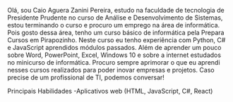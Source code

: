 Olá, sou Caio Aguera Zanini Pereira, estudo na faculdade de tecnologia de Presidente Prudente no curso de Análise e Desenvolvimento de Sistemas, estou terminando o curso e procuro um emprego na área de informática. Pois gosto dessa área, tenho um curso básico de informática pela Prepara Cursos em Pirapozinho.
Neste curso eu tenho experiência com Python, C# e JavaScript aprendidos módulos passados. Além de aprender um pouco sobre Word, PowerPoint, Excel, Windows 10 e sobre a internet
estudados no minicurso de informática.
Procuro sempre aprimorar o que eu aprendi nesses cursos realizados para poder inovar empresas e projetos. Caso precise de um profissional de TI, podemos conversar!

Principais Habilidades
-Aplicativos web (HTML, JavaScript, C#, React)
